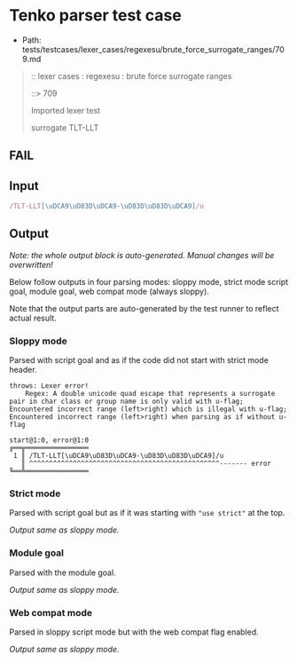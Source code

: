 # Tenko parser test case

- Path: tests/testcases/lexer_cases/regexesu/brute_force_surrogate_ranges/709.md

> :: lexer cases : regexesu : brute force surrogate ranges
>
> ::> 709
>
> Imported lexer test
>
> surrogate TLT-LLT

## FAIL

## Input

`````js
/TLT-LLT[\uDCA9\uD83D\uDCA9-\uD83D\uD83D\uDCA9]/u
`````

## Output

_Note: the whole output block is auto-generated. Manual changes will be overwritten!_

Below follow outputs in four parsing modes: sloppy mode, strict mode script goal, module goal, web compat mode (always sloppy).

Note that the output parts are auto-generated by the test runner to reflect actual result.

### Sloppy mode

Parsed with script goal and as if the code did not start with strict mode header.

`````
throws: Lexer error!
    Regex: A double unicode quad escape that represents a surrogate pair in char class or group name is only valid with u-flag; Encountered incorrect range (left>right) which is illegal with u-flag; Encountered incorrect range (left>right) when parsing as if without u-flag

start@1:0, error@1:0
╔══╦════════════════
 1 ║ /TLT-LLT[\uDCA9\uD83D\uDCA9-\uD83D\uD83D\uDCA9]/u
   ║ ^^^^^^^^^^^^^^^^^^^^^^^^^^^^^^^^^^^^^^^^^^^^^^^^------- error
╚══╩════════════════

`````

### Strict mode

Parsed with script goal but as if it was starting with `"use strict"` at the top.

_Output same as sloppy mode._

### Module goal

Parsed with the module goal.

_Output same as sloppy mode._

### Web compat mode

Parsed in sloppy script mode but with the web compat flag enabled.

_Output same as sloppy mode._
